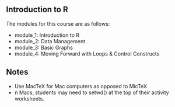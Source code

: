 ## Introduction to R

The modules for this course are as follows:
- module_1: Introduction to R
- module_2: Data Management
- module_3: Basic Graphs
- module_4: Moving Forward with Loops & Control Constructs


## Notes
- Use MacTeX for Mac computers as opposed to MicTeX
- n Macs, students may need to setwd() at the top of their activity worksheets.
